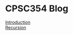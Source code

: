 # CPSC354 Blog
[Introduction](https://github.com/cirving13/cpsc354blog/blob/main/intro.md)  
[Recursion](https://github.com/cirving13/cpsc354blog/blob/main/recursion.md)
